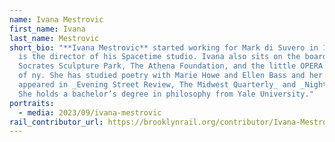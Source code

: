 ```yaml
---
name: Ivana Mestrovic
first_name: Ivana
last_name: Mestrovic
short_bio: "**Ivana Mestrovic** started working for Mark di Suvero in 1987 and
  is the director of his Spacetime studio. Ivana also sits on the boards of
  Socrates Sculpture Park, The Athena Foundation, and the little OPERA theatre
  of ny. She has studied poetry with Marie Howe and Ellen Bass and her work has
  appeared in _Evening Street Review, The Midwest Quarterly_ and _Night Picnic._
  She holds a bachelor’s degree in philosophy from Yale University."
portraits:
  - media: 2023/09/ivana-mestrovic
rail_contributor_url: https://brooklynrail.org/contributor/Ivana-Mestrovic
---
```

